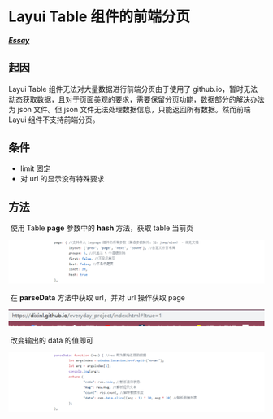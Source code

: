 # Layui Table 组件的前端分页

##### [Essay](https://dixinl.github.io/Essay/)

## 起因

Layui Table 组件无法对大量数据进行前端分页由于使用了 github.io，暂时无法动态获取数据，且对于页面美观的要求，需要保留分页功能，数据部分的解决办法为 json 文件。但 json 文件无法处理数据信息，只能返回所有数据。然而前端 Layui 组件不支持前端分页。

## 条件

- limit 固定
- 对 url 的显示没有特殊要求

## 方法

​	使用 Table **page** 参数中的 **hash** 方法，获取 table 当前页

![1570618263689](../images/1570618263689.png)

​	在  **parseData** 方法中获取 url，并对 url 操作获取 page

![1570618326581](../images/1570618326581.png)

​	改变输出的 data 的值即可

![1570618227230](../images/1570618227230.png)